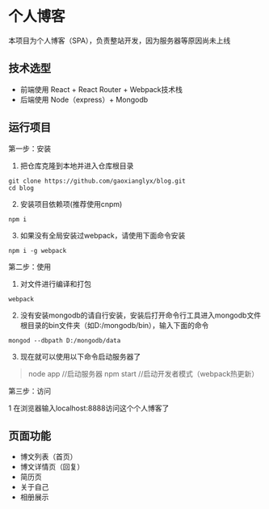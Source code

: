 ﻿# 个人博客
本项目为个人博客（SPA），负责整站开发，因为服务器等原因尚未上线  
## 技术选型
- 前端使用 React + React Router + Webpack技术栈  
- 后端使用 Node（express）+ Mongodb

## 运行项目
第一步：安装

1. 把仓库克隆到本地并进入仓库根目录


```
git clone https://github.com/gaoxianglyx/blog.git
cd blog
```

2. 安装项目依赖项(推荐使用cnpm)


```
npm i
```

3. 如果没有全局安装过webpack，请使用下面命令安装


```
npm i -g webpack
```

第二步：使用

1. 对文件进行编译和打包


```
webpack
```

2. 没有安装mongodb的请自行安装，安装后打开命令行工具进入mongodb文件根目录的bin文件夹（如D:/mongodb/bin），输入下面的命令


```
mongod --dbpath D:/mongodb/data
```

3. 现在就可以使用以下命令启动服务器了
> node app //启动服务器
> npm start //启动开发者模式（webpack热更新）

第三步：访问

1 在浏览器输入localhost:8888访问这个个人博客了

## 页面功能
- 博文列表（首页）
- 博文详情页（回复）
- 简历页
- 关于自己
- 相册展示